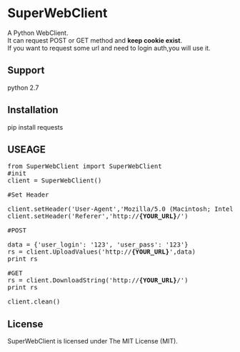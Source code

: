 # SuperWebClient
A Python WebClient.  
It can request POST or GET method and <b>keep cookie exist</b>.  
If you want to request some url and need to login auth,you will use it.

## Support
python 2.7

## Installation
pip install requests

## USEAGE
<pre>
from SuperWebClient import SuperWebClient 
#init
client = SuperWebClient()

#Set Header

client.setHeader('User-Agent','Mozilla/5.0 (Macintosh; Intel Mac OS X 10_10_5) AppleWebKit/537.36 (KHTML, like Gecko) Chrome/59.0.3071.115 Safari/537.36')
client.setHeader('Referer','http://<b>{YOUR_URL}</b>/')

#POST

data = {'user_login': '123', 'user_pass': '123'}
rs = client.UploadValues('http://<b>{YOUR_URL}</b>',data)
print rs

#GET
rs = client.DownloadString('http://<b>{YOUR_URL}</b>/')
print rs

client.clean()
</pre>

## License

SuperWebClient is licensed under The MIT License (MIT).
